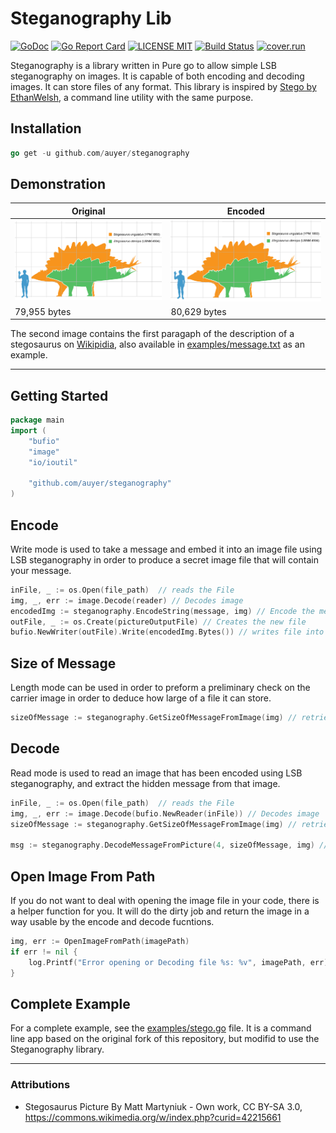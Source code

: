 # Steganography Lib

[![GoDoc](https://godoc.org/github.com/golang/gddo?status.svg)](http://godoc.org/github.com/auyer/steganography) [![Go Report Card](https://goreportcard.com/badge/github.com/auyer/steganography)](https://goreportcard.com/report/github.com/auyer/steganography) [![LICENSE MIT](https://img.shields.io/badge/license-MIT-brightgreen.svg)](https://img.shields.io/badge/license-MIT-brightgreen.svg) [![Build Status](https://travis-ci.org/auyer/steganography.svg?branch=master)](https://travis-ci.org/auyer/steganography) [![cover.run](https://cover.run/go/github.com/auyer/steganography.svg?style=flat&tag=golang-1.10)](https://cover.run/go?tag=golang-1.10&repo=github.com%2Fauyer%2Fsteganography)

Steganography is a library written in Pure go to allow simple LSB steganography on images. It is capable of both encoding and decoding images. It can store files of any format.
This library is inspired by [Stego by EthanWelsh](https://github.com/EthanWelsh/Stego), a command line utility with the same purpose.

## Installation
```go
go get -u github.com/auyer/steganography
```

## Demonstration

| Original        | Encoded           |
| -------------------- | ------------------|
| ![Original File](examples/stegosaurus.png) | ![Encoded File](examples/encoded_stegosaurus.png)
|   79,955 bytes       |   80,629 bytes   |

The second image contains the first paragaph of the description of a stegosaurus on [Wikipidia](https://en.wikipedia.org/wiki/Stegosaurus), also available in [examples/message.txt](examples/message.txt) as an example.

------
Getting Started
------
```go
package main
import (
    "bufio"
    "image"
    "io/ioutil"

    "github.com/auyer/steganography"
)
```

Encode
------
Write mode is used to take a message and embed it into an image file using LSB steganography in order to produce a secret image file that will contain your message.

```go
inFile, _ := os.Open(file_path)  // reads the File
img, _, err := image.Decode(reader) // Decodes image
encodedImg := steganography.EncodeString(message, img) // Encode the message into the provided image file
outFile, _ := os.Create(pictureOutputFile) // Creates the new file
bufio.NewWriter(outFile).Write(encodedImg.Bytes()) // writes file into disk
```

Size of Message
------
Length mode can be used in order to preform a preliminary check on the carrier image in order to deduce how large of a file it can store.

```go
sizeOfMessage := steganography.GetSizeOfMessageFromImage(img) // retrieves the size of the encoded message
```

Decode
-----
Read mode is used to read an image that has been encoded using LSB steganography, and extract the hidden message from that image.

```go
inFile, _ := os.Open(file_path)  // reads the File
img, _, err := image.Decode(bufio.NewReader(inFile)) // Decodes image
sizeOfMessage := steganography.GetSizeOfMessageFromImage(img) // retrieves the size of the encoded message

msg := steganography.DecodeMessageFromPicture(4, sizeOfMessage, img) // Decodes the message from file
```

Open Image From Path
-----
If you do not want to deal with opening the image file in your code, there is a helper function for you. It will do the dirty job and return the image in a way usable by the encode and decode fucntions.
```go
img, err := OpenImageFromPath(imagePath)
if err != nil {
    log.Printf("Error opening or Decoding file %s: %v", imagePath, err)
}
```

Complete Example
------
For a complete example, see the [examples/stego.go](examples/stego.go) file. It is a command line app based on the original fork of this repository, but modifid to use the Steganography library.

-----
### Attributions
 - Stegosaurus Picture By Matt Martyniuk - Own work, CC BY-SA 3.0, https://commons.wikimedia.org/w/index.php?curid=42215661
